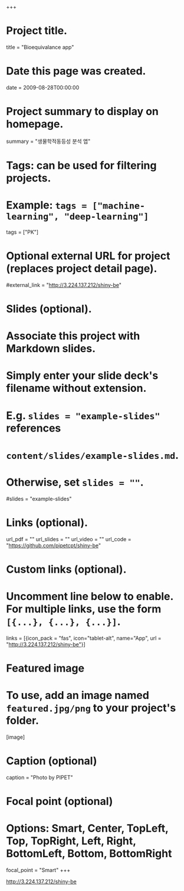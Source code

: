 +++
# Project title.
title = "Bioequivalance app"

# Date this page was created.
date = 2009-08-28T00:00:00

# Project summary to display on homepage.
summary = "생물학적동등성 분석 앱"

# Tags: can be used for filtering projects.
# Example: `tags = ["machine-learning", "deep-learning"]`
tags = ["PK"]

# Optional external URL for project (replaces project detail page).
#external_link = "http://3.224.137.212/shiny-be"

# Slides (optional).
#   Associate this project with Markdown slides.
#   Simply enter your slide deck's filename without extension.
#   E.g. `slides = "example-slides"` references 
#   `content/slides/example-slides.md`.
#   Otherwise, set `slides = ""`.
#slides = "example-slides"

# Links (optional).
url_pdf = ""
url_slides = ""
url_video = ""
url_code = "https://github.com/pipetcpt/shiny-be"

# Custom links (optional).
#   Uncomment line below to enable. For multiple links, use the form `[{...}, {...}, {...}]`.
links = [{icon_pack = "fas", icon="tablet-alt", name="App", url = "http://3.224.137.212/shiny-be"}]

# Featured image
# To use, add an image named `featured.jpg/png` to your project's folder. 
[image]
  # Caption (optional)
  caption = "Photo by PIPET"
  
  # Focal point (optional)
  # Options: Smart, Center, TopLeft, Top, TopRight, Left, Right, BottomLeft, Bottom, BottomRight
  focal_point = "Smart"
+++

<http://3.224.137.212/shiny-be>